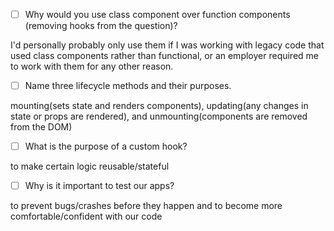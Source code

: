 - [ ] Why would you use class component over function components (removing hooks from the question)?

I'd personally probably only use them if I was working with legacy code that used class components rather than functional, or an employer required me to work with them for any other reason.

- [ ] Name three lifecycle methods and their purposes.

mounting(sets state and renders components), updating(any changes in state or props are rendered), and unmounting(components are removed from the DOM)

- [ ] What is the purpose of a custom hook?

to make certain logic reusable/stateful

- [ ] Why is it important to test our apps?

to prevent bugs/crashes before they happen and to become more comfortable/confident with our code
